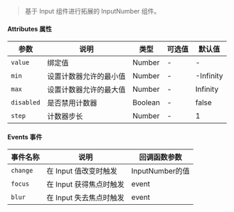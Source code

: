 > 基于 Input 组件进行拓展的 InputNumber 组件。

#### Attributes 属性

参数 | 说明 | 类型 | 可选值 | 默认值
--- | --- | --- | --- | ---
`value` | 绑定值 | Number | - | -
`min` | 设置计数器允许的最小值 | Number | - | -Infinity
`max` | 设置计数器允许的最大值 | Number | - | Infinity
`disabled` | 是否禁用计数器 | Boolean | - | false
`step` | 计数器步长 | Number | - | 1

#### Events 事件

事件名称 | 说明 | 回调函数参数
--- | --- | --- | 
`change` | 在 Input 值改变时触发 | InputNumber的值
`focus` | 在 Input 获得焦点时触发 | event
`blur` | 在 Input 失去焦点时触发 | event